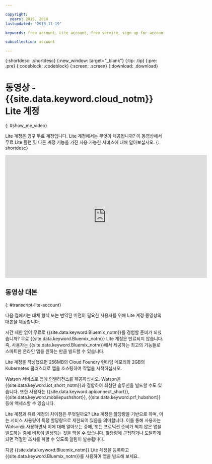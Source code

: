 ```yaml
---

copyright:
  years: 2015, 2018
lastupdated: "2018-11-19"

keywords: free account, Lite account, free service, sign up for account, video

subcollection: account

---
```


{:shortdesc: .shortdesc}
{:new_window: target="_blank"}
{:tip: .tip}
{:pre: .pre}
{:codeblock: .codeblock}
{:screen: .screen}
{:download: .download}

# 동영상 - {{site.data.keyword.cloud_notm}} Lite 계정
{: #show_me_video}

Lite 계정은 영구 무료 계정입니다. Lite 계정에서는 무엇이 제공됩니까? 이 동영상에서 무료 Lite 플랜 및 다른 계정 기능을 가진 사용 가능한 서비스에 대해 알아보십시오.
{: shortdesc}

<p>
  <div class="embed-responsive embed-responsive-16by9">
    <iframe class="embed-responsive-item" id="youtubeplayer" title="IBM Cloud Lite 계정" type="text/html" width="640" height="390" src="https://www.youtube.com/embed/0rMYXcbpHbI" frameborder="0" webkitallowfullscreen mozallowfullscreen allowfullscreen> </iframe>
  </div>
</p>

## 동영상 대본
{: #transcript-lite-account}

다음 절에서는 대체 형식 또는 번역된 버전이 필요한 사용자를 위해 Lite 계정 동영상의 대본을 제공합니다.

시간 제한 없이 무료로 {{site.data.keyword.Bluemix_notm}}를 경험할 준비가 되셨습니까? 무료 {{site.data.keyword.Bluemix_notm}} Lite 계정은 만료되지 않습니다. 즉, 사용자는 {{site.data.keyword.Bluemix_notm}}에서 제공하는 최고의 기능들로 스마트한 온라인 앱을 원하는 만큼 빌드할 수 있습니다.

Lite 계정을 작성했으면 256MB의 Cloud Foundry 런타임 메모리와 2GB의 Kubernetes 클러스터로 앱을 호스팅하여 작업을 시작하십시오.

Watson 서비스로 앱에 인텔리전스를 제공하십시오. Watson을 {{site.data.keyword.iot_short_notm}}과 결합하여 최첨단 솔루션을 빌드할 수도 있습니다. 또한 사용자는 {{site.data.keyword.apiconnect_short}}, {{site.data.keyword.mobilepushshort}}, {{site.data.keyword.prf_hubshort}} 등에 액세스할 수 있습니다.

Lite 계정과 유료 계정의 차이점은 무엇일까요? Lite 계정은 할당량을 기반으로 하며, 이는 서비스 사용량이 특정 할당량으로 제한되어 있음을 의미합니다. 이를 통해 사용자는 Watson을 사용하면서 이에 대해 알아보는 중에, 또는 프로덕션 준비가 되지 않은 앱을 빌드하는 중에 비용이 발생되는 것을 막을 수 있습니다. 할당량에 근접하거나 도달하게 되면 적절한 조치를 취할 수 있도록 알림이 발송됩니다.

지금 {{site.data.keyword.Bluemix_notm}} Lite 계정을 등록하고 {{site.data.keyword.Bluemix_notm}}를 사용하여 앱을 빌드해 보세요.
